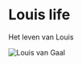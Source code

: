 # Louis life

Het leven van Louis

![Louis van Gaal](http://i.telegraph.co.uk/multimedia/archive/02974/Louis-van-Gaal_2974842b.jpg)